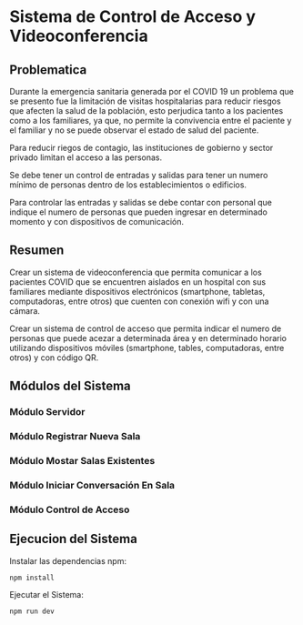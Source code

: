 # Sistema de Control de Acceso y Videoconferencia

## Problematica
Durante la emergencia sanitaria generada por el COVID 19 un problema que se presento fue la limitación de visitas hospitalarias para reducir riesgos que afecten la salud de la población, esto perjudica tanto a los pacientes como a los familiares, ya que, no permite la convivencia entre el paciente y el familiar y no se puede observar el estado de salud del paciente.

Para reducir riegos de contagio, las instituciones de gobierno y sector privado limitan el acceso a las personas.

Se debe tener un control de entradas y salidas para tener un numero mínimo de personas dentro de los establecimientos o edificios.

Para controlar las entradas y salidas se debe contar con personal que indique el numero de personas que pueden ingresar en determinado momento y con dispositivos de comunicación.

## Resumen
Crear un sistema de videoconferencia que permita comunicar a los pacientes COVID que se encuentren aislados en un hospital con sus familiares mediante dispositivos electrónicos (smartphone, tabletas, computadoras, entre otros) que cuenten con conexión wifi y con una cámara.

Crear un sistema de control de acceso que permita indicar el numero de personas que puede acezar a determinada área y en determinado horario utilizando dispositivos móviles (smartphone, tables, computadoras, entre otros) y con código QR.

## Módulos del Sistema

### Módulo Servidor


### Módulo Registrar Nueva Sala


### Módulo Mostar Salas Existentes


### Módulo Iniciar Conversación En Sala


### Módulo Control de Acceso


## Ejecucion del Sistema
Instalar las dependencias npm:
```
npm install 
```

Ejecutar el Sistema:
```
npm run dev
```